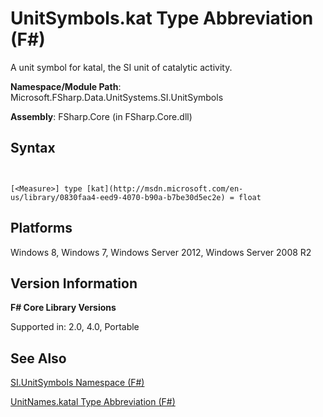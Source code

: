 # UnitSymbols.kat Type Abbreviation (F#)

A unit symbol for katal, the SI unit of catalytic activity.

**Namespace/Module Path**: Microsoft.FSharp.Data.UnitSystems.SI.UnitSymbols

**Assembly**: FSharp.Core (in FSharp.Core.dll)


## Syntax


```


[<Measure>] type [kat](http://msdn.microsoft.com/en-us/library/0830faa4-eed9-4070-b90a-b7be30d5ec2e) = float

```



## Platforms
Windows 8, Windows 7, Windows Server 2012, Windows Server 2008 R2


## Version Information
**F# Core Library Versions**

Supported in: 2.0, 4.0, Portable




## See Also
[SI.UnitSymbols Namespace &#40;F&#35;&#41;](SI.UnitSymbols-Namespace-%5BFSharp%5D.md)

[UnitNames.katal Type Abbreviation &#40;F&#35;&#41;](UnitNames.katal-Type-Abbreviation-%5BFSharp%5D.md)

